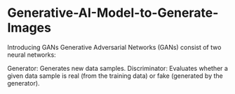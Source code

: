 # Generative-AI-Model-to-Generate-Images

Introducing GANs
Generative Adversarial Networks (GANs) consist of two neural networks:

Generator: Generates new data samples.
Discriminator: Evaluates whether a given data sample is real (from the training data) or fake (generated by the generator).